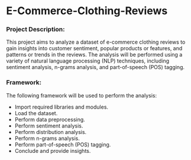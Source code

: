 # E-Commerce-Clothing-Reviews

### Project Description:

This project aims to analyze a dataset of e-commerce clothing reviews to gain insights into customer sentiment, popular products or features, and patterns or trends in the reviews. The analysis will be performed using a variety of natural language processing (NLP) techniques, including sentiment analysis, n-grams analysis, and part-of-speech (POS) tagging. 

### Framework:

The following framework will be used to perform the analysis:

- Import required libraries and modules.
- Load the dataset.
- Perform data preprocessing.
- Perform sentiment analysis.
- Perform distribution analysis.
- Perform n-grams analysis.
- Perform part-of-speech (POS) tagging.
- Conclude and provide insights.
